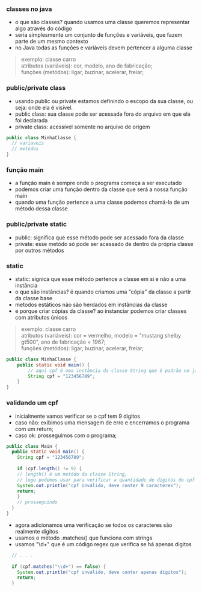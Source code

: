 
### classes no java
- o que são classes? quando usamos uma classe queremos representar algo através do código
- seria simplesmente um conjunto de funções e variáveis, que fazem parte de um mesmo contexto
- no Java todas as funções e variáveis devem pertencer a alguma classe
> exemplo: classe carro  
> atributos (variáveis): cor, modelo, ano de fabricação;  
> funções (metódos): ligar, buzinar, acelerar, freiar;

### public/private class
- usando public ou private estamos definindo o escopo da sua classe, ou seja: onde ela é visível.
- public class: sua classe pode ser acessada fora do arquivo em que ela foi declarada
- private class: acessível somente no arquivo de origem

```java
public class MinhaClasse {
  // variaveis
  // metódos
}
```

### função main
- a função main é sempre onde o programa começa a ser executado
- podemos criar uma função dentro da classe que será a nossa função main
- quando uma função pertence a uma classe podemos chamá-la de um método dessa classe

### public/private static
- public: significa que esse método pode ser acessado fora da classe
- private: esse metódo só pode ser acessado de dentro da própria classe por outros métodos

### static
- static: signica que esse método pertence a classe em si e não a uma instância
- o que são instâncias? é quando criamos uma "cópia" da classe a partir da classe base
- metodos estáticos não são herdados em instâncias da classe
- e porque criar cópias da classe? ao instanciar podemos criar classes com atributos únicos
> exemplo: classe carro  
> atributos (variáveis): cor = vermelho, modelo = "mustang shelby gt500", ano de fabricação = 1967;  
> funções (metódos): ligar, buzinar, acelerar, freiar;

```java
public class MinhaClasse {
	public static void main() {
		// aqui cpf é uma instância da classe String que é padrão no java:
		String cpf = "123456789";
	}
}
```

### validando um cpf

- inicialmente vamos verificar se o cpf tem 9 digitos
- caso não: exibimos uma mensagem de erro e encerramos o programa com um return;
- caso ok: prosseguimos com o programa;

```java
public class Main {
  public static void main() {
    String cpf = "123456789";
    
    if (cpf.length() != 9) {
	// length() é um metódo da classe String,
	// logo podemos usar para verificar a quantidade de digitos do cpf
	System.out.println("cpf inválido, deve conter 9 caracteres");
	return;
    }
    // prosseguindo
  }
}
```

- agora adicionamos uma verificação se todos os caracteres são realmente dígitos
- usamos o método .matches() que funciona com strings
- usamos "\\d+" que é um código regex que verifica se há apenas digitos 

```java
  // . . .
  
  if (cpf.matches("\\d+") == false) {
    System.out.println("cpf inválido, deve conter apenas dígitos");
    return;
  }
```

